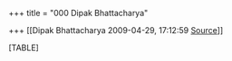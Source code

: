 +++
title = "000 Dipak Bhattacharya"

+++
[[Dipak Bhattacharya	2009-04-29, 17:12:59 [Source](https://groups.google.com/g/bvparishat/c/XLdhv9a_X2E)]]



[TABLE]

